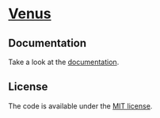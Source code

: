 # [Venus](https://ingresse.github.io/venus/)

## Documentation

Take a look at the [documentation](https://ingresse.github.io/venus/).

## License

The code is available under the [MIT license](license.txt).
